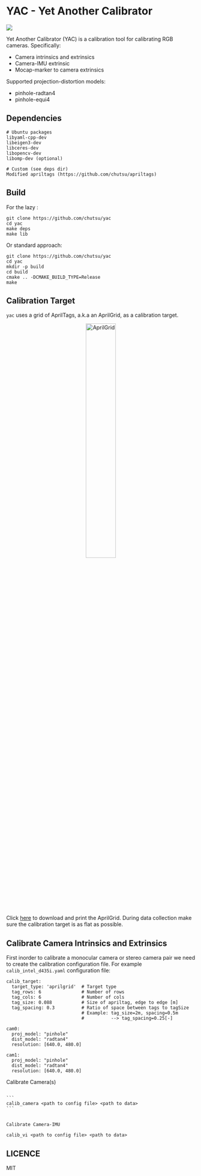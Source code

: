 YAC - Yet Another Calibrator
============================

<a href="https://github.com/chutsu/yac/actions?query=ci">
  <img src="https://github.com/chutsu/yac/actions/workflows/ccpp.yml/badge.svg">
</a>

Yet Another Calibrator (YAC) is a calibration tool for calibrating RGB
cameras. Specifically:

- Camera intrinsics and extrinsics
- Camera-IMU extrinsic
- Mocap-marker to camera extrinsics

Supported projection-distortion models:

- pinhole-radtan4
- pinhole-equi4


Dependencies
-----

    # Ubuntu packages
    libyaml-cpp-dev
    libeigen3-dev
    libceres-dev
    libopencv-dev
    libomp-dev (optional)

    # Custom (see deps dir)
    Modified apriltags (https://github.com/chutsu/apriltags)


Build
-----

For the lazy :

    git clone https://github.com/chutsu/yac
    cd yac
    make deps
    make lib


Or standard approach:

    git clone https://github.com/chutsu/yac
    cd yac
    mkdir -p build
    cd build
    cmake .. -DCMAKE_BUILD_TYPE=Release
    make


Calibration Target
------------------

`yac` uses a grid of AprilTags, a.k.a an AprilGrid, as a calibration target.

<p align="center">
  <img src="docs/aprilgrid.png" alt="AprilGrid" width="40%"/>
</p>

Click [here](docs/aprilgrid_A0.pdf) to download and print the AprilGrid.
During data collection make sure the calibration target is as flat as possible.


Calibrate Camera Intrinsics and Extrinsics
------------------------------------------

First inorder to calibrate a monocular camera or stereo camera pair we need to
create the calibration configuration file. For example `calib_intel_d435i.yaml`
configuration file:

```
calib_target:
  target_type: 'aprilgrid'  # Target type
  tag_rows: 6               # Number of rows
  tag_cols: 6               # Number of cols
  tag_size: 0.088           # Size of apriltag, edge to edge [m]
  tag_spacing: 0.3          # Ratio of space between tags to tagSize
                            # Example: tag_size=2m, spacing=0.5m
                            #          --> tag_spacing=0.25[-]

cam0:
  proj_model: "pinhole"
  dist_model: "radtan4"
  resolution: [640.0, 480.0]

cam1:
  proj_model: "pinhole"
  dist_model: "radtan4"
  resolution: [640.0, 480.0]
```


Calibrate Camera(s)
~~~~~~~~~~~~~~~~~~~

```
calib_camera <path to config file> <path to data>
```


Calibrate Camera-IMU
~~~~~~~~~~~~~~~~~~~~

```
calib_vi <path to config file> <path to data>
```


LICENCE
-------

MIT
